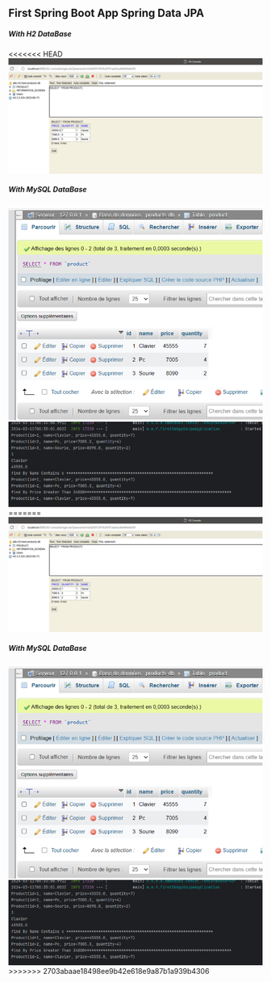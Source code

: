 <h2>First Spring Boot App Spring Data JPA</h2>
<h5>With H2 DataBase</h5>
<<<<<<< HEAD
<img src="Captures/img.png"/>
<h5>With MySQL DataBase</h5>
<img src="Captures/img_1.png" />
<img src="Captures/img_2.png" />
=======
<img src="Captures/img.png" />
<h5>With MySQL DataBase</h5>
<img src="Captures/img_1.png" />
<img src="Captures/img_2.png" />
>>>>>>> 2703abaae18498ee9b42e618e9a87b1a939b4306
